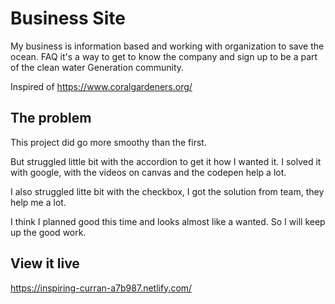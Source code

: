 # Business Site

My business is information based and working with organization to save the ocean. FAQ it's a way to get to know the company and sign up to be a part of the clean water Generation community.

Inspired of https://www.coralgardeners.org/ 

## The problem

This project did go more smoothy than the first. 

But struggled little bit with the accordion to get it how I wanted it. I solved it with google, with the videos on canvas and the codepen help a lot. 

I also struggled litte bit with the checkbox, I got the solution from team, they help me a lot. 

I think I planned good this time and looks almost like a wanted. So I will keep up the good work. 

## View it live
https://inspiring-curran-a7b987.netlify.com/
